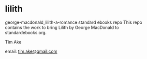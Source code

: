 # lilith
george-macdonald_lilith-a-romance standard ebooks repo
This repo contains the work to bring Lilith by George MacDonald to standardebooks.org.

Tim Ake

email: tim.ake@gmail.com
